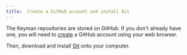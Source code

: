 ```yaml
---
title:  Create a GitHub account and install Git
---
```

  
The Keyman repositories are stored on GitHub. If you don't already have
one, you will need to [create](https://github.com/join) a GitHub account
using your web browser.

Then, download and install [Git](https://git-scm.com) onto your
computer.
